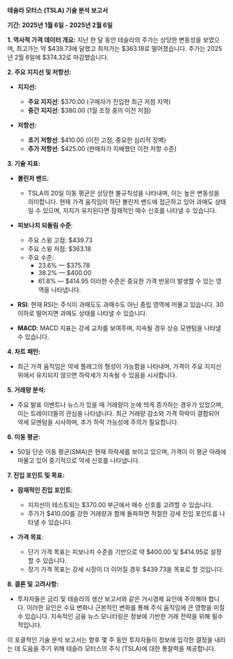 **테슬라 모터스 (TSLA) 기술 분석 보고서**

**기간: 2025년 1월 6일 - 2025년 2월 6일**

**1. 역사적 가격 데이터 개요:**
지난 한 달 동안 테슬라의 주가는 상당한 변동성을 보였으며, 최고가는 약 $439.73에 달했고 최저가는 $363.18로 떨어졌습니다. 주가는 2025년 2월 6일에 $374.32로 마감했습니다.

**2. 주요 지지선 및 저항선:**
- **지지선:**
  - **주요 지지선**: $370.00 (구매자가 진입한 최근 저점 지역)
  - **중간 지지선**: $380.00 (1월 조정 중의 이전 저점)

- **저항선:**
  - **초기 저항선**: $410.00 (이전 고점, 중요한 심리적 장벽)
  - **추가 저항선**: $425.00 (판매자가 지배했던 이전 저항 수준)

**3. 기술 지표:**
- **볼린저 밴드**: 
  - TSLA의 20일 이동 평균은 상당한 불규칙성을 나타내며, 이는 높은 변동성을 의미합니다. 현재 가격 움직임이 하단 볼린저 밴드에 접근하고 있어 과매도 상태일 수 있으며, 지지가 유지된다면 잠재적인 매수 신호를 나타낼 수 있습니다.

- **피보나치 되돌림 수준**:
  - 주요 스윙 고점: $439.73
  - 주요 스윙 저점: $363.18
  - 주요 수준:
    - 23.6% — $375.78
    - 38.2% — $400.00
    - 61.8% — $414.95
  이러한 수준은 중요한 가격 반응이 발생할 수 있는 영역을 나타냅니다.

- **RSI**: 현재 RSI는 주식이 과매도도 과매수도 아닌 중립 영역에 머물고 있습니다. 30 이하로 떨어지면 과매도 상태를 나타낼 수 있습니다.

- **MACD**: MACD 지표는 강세 교차를 보여주며, 지속될 경우 상승 모멘텀을 나타낼 수 있습니다.

**4. 차트 패턴:**
- 최근 가격 움직임은 약세 플래그의 형성이 가능함을 나타내며, 가격이 주요 지지선 위에서 유지되지 않으면 하락세가 지속될 수 있음을 시사합니다.

**5. 거래량 분석:**
- 주요 발표 이벤트나 뉴스가 있을 때 거래량이 눈에 띄게 증가하는 경우가 있었으며, 이는 트레이더들의 관심을 나타냅니다. 최근 거래량 감소와 가격 하락이 결합되어 약세 모멘텀을 시사하며, 추가 하락 가능성에 주의가 필요합니다.

**6. 이동 평균:**
- 50일 단순 이동 평균(SMA)은 현재 하락세를 보이고 있으며, 가격이 이 평균 아래에 머물고 있어 중기적으로 약세 신호를 나타냅니다.

**7. 진입 포인트 및 목표:**
- **잠재적인 진입 포인트**:
  - 지지선이 테스트되는 $370.00 부근에서 매수 신호를 고려할 수 있습니다.
  - 주가가 $410.00를 강한 거래량과 함께 돌파하면 적절한 강세 진입 포인트를 나타낼 수 있습니다.

- **가격 목표**:
  - 단기 가격 목표는 피보나치 수준을 기반으로 약 $400.00 및 $414.95로 설정할 수 있습니다.
  - 장기 가격 목표는 강세 시장이 더 이어질 경우 $439.73을 목표로 할 것입니다.

**8. 결론 및 고려사항:**
- 투자자들은 금리 및 테슬라의 생산 보고서와 같은 거시경제 요인에 주의해야 합니다. 이러한 요인은 수요 변화나 근본적인 변화를 통해 주식 움직임에 큰 영향을 미칠 수 있습니다. 지속적인 금융 뉴스 모니터링은 정보에 기반한 거래 전략을 위해 필수적입니다.

이 포괄적인 기술 분석 보고서는 향후 몇 주 동안 투자자들이 정보에 입각한 결정을 내리는 데 도움을 주기 위해 테슬라 모터스의 주식 (TSLA)에 대한 통찰력을 제공합니다.